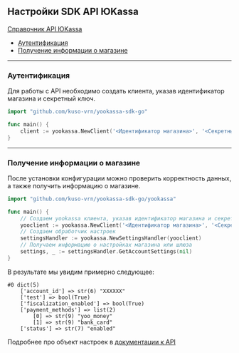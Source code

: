 ## Настройки SDK API ЮKassa

[Справочник API ЮKassa](https://yookassa.ru/developers/api)
* [Аутентификация](#Аутентификация)
* [Получение информации о магазине](#Получение-информации-о-магазине)
---

### Аутентификация

Для работы с API необходимо создать клиента, указав идентификатор магазина и секретный ключ.

```go
import "github.com/kuso-vrn/yookassa-sdk-go"

func main() {
    client := yookassa.NewClient('<Идентификатор магазина>', '<Секретный ключ>')	
}
```

---

### Получение информации о магазине

После установки конфигурации можно проверить корректность данных, а также получить информацию о магазине.

```go
import "github.com/kuso-vrn/yookassa-sdk-go/yookassa"

func main() {
    // Создаем yookassa клиента, указав идентификатор магазина и секретный ключ
    yooclient := yookassa.NewClient('<Идентификатор магазина>', '<Секретный ключ>')
    // Создаем обработчик настроек
    settingsHandler := yookassa.NewSettingsHandler(yooclient)
    // Получаем информацию о настройках магазина или шлюза
    settings, _ := settingsHandler.GetAccountSettings(nil)
}
```
В результате мы увидим примерно следующее:
```
#0 dict(5) 
    ['account_id'] => str(6) "XXXXXX"
    ['test'] => bool(True) 
    ['fiscalization_enabled'] => bool(True) 
    ['payment_methods'] => list(2) 
        [0] => str(9) "yoo_money"
        [1] => str(9) "bank_card"
    ['status'] => str(7) "enabled"
```
Подробнее про объект настроек в [документации к API](https://yookassa.ru/developers/api#me_object)
